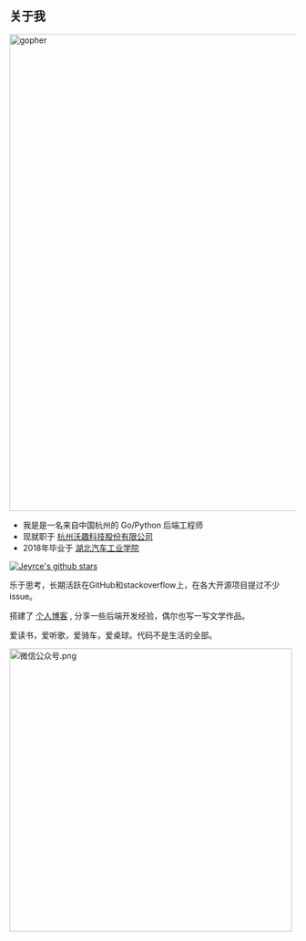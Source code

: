 关于我
---

<img width="836px" src="http://oss.ioseek.cn/x/gopher-run.gif" alt="gopher">

- 我是是一名来自中国杭州的 Go/Python 后端工程师
- 现就职于 [杭州沃趣科技股份有限公司](http://www.woqutech.com)
- 2018年毕业于 [湖北汽车工业学院](https://www.huat.edu.cn/)

[![Jeyrce's github stars](https://github-readme-stats.vercel.app/api?username=jeyrce)](https://github.com/jeyrce)
<img src="https://github-profile-summary-cards.vercel.app/api/cards/most-commit-language?username=jeyrce&theme=github" alt="">

乐于思考，长期活跃在GitHub和stackoverflow上，在各大开源项目提过不少issue。

搭建了 [个人博客](https://ioseek.cn/) , 分享一些后端开发经验，偶尔也写一写文学作品。

爱读书，爱听歌，爱骑车，爱桌球。代码不是生活的全部。

<img width="496px"  src="http://oss.ioseek.cn/mp-mini.png" alt="微信公众号.png">
<img src="https://github-profile-summary-cards.vercel.app/api/cards/productive-time?username=jeyrce&theme=github" alt="">

<!--
![](https://github-profile-summary-cards.vercel.app/api/cards/profile-details?username=jeyrce&theme=github)
![](https://github-profile-summary-cards.vercel.app/api/cards/repos-per-language?username=jeyrce&theme=github)
![](https://github-profile-summary-cards.vercel.app/api/cards/stats?username=jeyrce&theme=github)
-->
